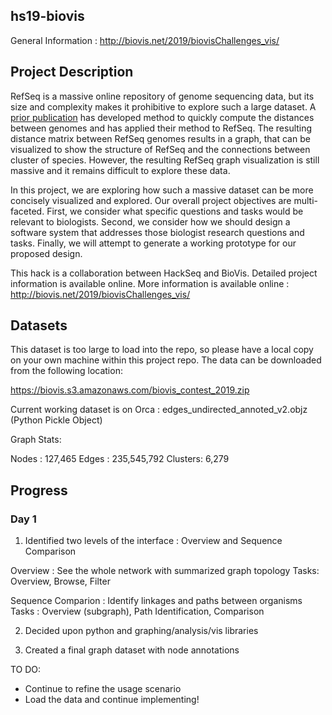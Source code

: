 ## hs19-biovis

General Information : http://biovis.net/2019/biovisChallenges_vis/

## Project Description

RefSeq is a massive online repository of genome sequencing data, but its size and complexity makes it prohibitive to explore such a large dataset.  A [prior publication](https://doi.org/10.1186/s13059-016-0997-x) has developed method to quickly compute the distances between genomes and has applied their method to RefSeq. The resulting distance matrix between RefSeq genomes results in a graph, that can be visualized to show the structure of RefSeq and the connections between cluster of species. However, the resulting RefSeq graph visualization is still massive and it remains difficult to explore these data.

In this project, we are exploring how such a massive dataset can be more concisely visualized and explored. Our overall project objectives are multi-faceted. First, we consider what specific questions and tasks would be relevant to biologists. Second, we consider how we should design a software system that addresses those biologist research questions and tasks. Finally, we will attempt to generate a working prototype for our proposed design.

This hack is a collaboration between HackSeq and BioVis.  Detailed project information is available online. More information is available online : http://biovis.net/2019/biovisChallenges_vis/

## Datasets

This dataset is too large to load into the repo, so please have a local copy on your own machine within this project repo. The data can be downloaded from the following location:

https://biovis.s3.amazonaws.com/biovis_contest_2019.zip


Current working dataset is on Orca : edges_undirected_annoted_v2.objz (Python Pickle Object)

Graph Stats:

Nodes : 127,465
Edges : 235,545,792
Clusters: 6,279 

## Progress

### Day 1

1) Identified two levels of the interface : Overview and Sequence Comparison

Overview : See the whole network with summarized graph topology
Tasks: Overview, Browse, Filter

Sequence Comparion : Identify linkages and paths between organisms
Tasks : Overview (subgraph), Path Identification, Comparison

2) Decided upon python and graphing/analysis/vis libraries

3) Created a final graph dataset with node annotations

TO DO:
- Continue to refine the usage scenario
- Load the data and continue implementing!






